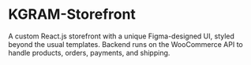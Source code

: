 # KGRAM-Storefront
A custom React.js storefront with a unique Figma-designed UI, styled beyond the usual templates. Backend runs on the WooCommerce API to handle products, orders, payments, and shipping.
